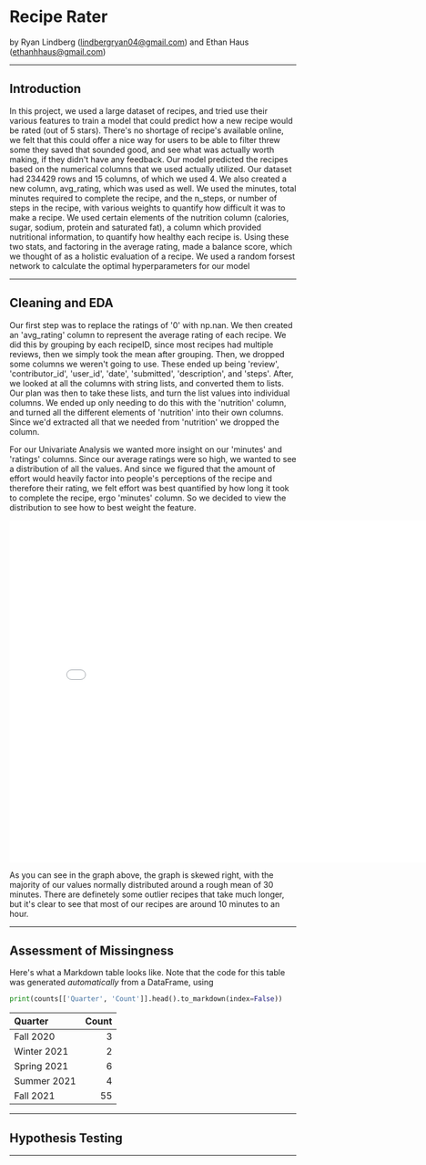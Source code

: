 # Recipe Rater

by Ryan Lindberg (lindbergryan04@gmail.com) and Ethan Haus (ethanhhaus@gmail.com)

---

## Introduction

In this project, we used a large dataset of recipes, and tried use their various features to train a model that could predict how a new recipe would be rated (out of 5 stars). There's no shortage of recipe's available online, we felt that this could offer a nice way for users to be able to filter threw some they saved that sounded good, and see what was actually worth making, if they didn't have any feedback.  Our model predicted the recipes based on the numerical columns that we used actually utilized. Our dataset had 234429 rows and 15 columns, of which we used 4. We also created a new column, avg_rating, which was used as well. We used the minutes, total minutes required to complete the recipe, and the n_steps, or number of steps in the recipe, with various weights to quantify how difficult it was to make a recipe. We used certain elements of the nutrition column (calories, sugar, sodium, protein and saturated fat), a column which provided nutritional information, to quantify how healthy each recipe is. Using these two stats, and factoring in the average rating, made a balance score, which we thought of as a holistic evaluation of a recipe. We used a random forsest network to calculate the optimal hyperparameters for our model

---

## Cleaning and EDA


Our first step was to replace the ratings of '0' with np.nan. We then created an 'avg_rating' column to represent the average rating of each recipe. We did this by grouping by each recipeID, since most recipes had multiple reviews, then we simply took the mean after grouping. Then, we dropped some columns we weren't going to use. These ended up being 'review', 'contributor_id', 'user_id', 'date', 'submitted', 'description', and 'steps'. After, we looked at all the columns with string lists, and converted them to lists. Our plan was then to take these lists, and turn the list values into individual columns. We ended up only needing to do this with the 'nutrition' column, and turned all the different elements of 'nutrition' into their own columns. Since we'd extracted all that we needed from 'nutrition' we dropped the column. 

For our Univariate Analysis we wanted more insight on our 'minutes' and 'ratings' columns. Since our average ratings were so high, we wanted to see a distribution of all the values. And since we figured that the amount of effort would heavily factor into people's perceptions of the recipe and therefore their rating, we felt effort was best quantified by how long it took to complete the recipe, ergo 'minutes' column. So we decided to view the distribution to see how to best weight the feature. 

<iframe src="eda-minutes.html" width="800" height="600" frameBorder="0"></iframe>



As you can see in the graph above, the graph is skewed right, with the majority of our values normally distributed around a rough mean of 30 minutes. There are definetely some outlier recipes that take much longer, but it's clear to see that most of our recipes are around 10 minutes to an hour. 


---

## Assessment of Missingness

Here's what a Markdown table looks like. Note that the code for this table was generated _automatically_ from a DataFrame, using

```py
print(counts[['Quarter', 'Count']].head().to_markdown(index=False))
```

| Quarter     |   Count |
|:------------|--------:|
| Fall 2020   |       3 |
| Winter 2021 |       2 |
| Spring 2021 |       6 |
| Summer 2021 |       4 |
| Fall 2021   |      55 |

---

## Hypothesis Testing


---
